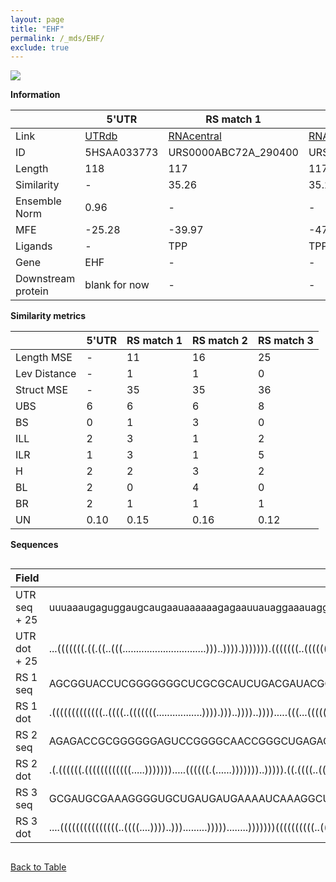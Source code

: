 ```yaml
---
layout: page
title: "EHF"
permalink: /_mds/EHF/
exclude: true
---
```




![](../../alns_9.28.22/aln_5HSAA033773_0.921.png?raw=true)


**Information**

| | 5'UTR       | RS match 1   | RS match 2  | RS match 3 |
| ---- | ----------- | ----------- | ----------- | ----------- |
| Link | <a href="http://utrdb.ba.itb.cnr.it/getutr/5HSAA033773/1" target="_blank" rel="noopener noreferrer">UTRdb</a>   | <a href="https://rnacentral.org/rna/URS0000ABC72A/290400" target="_blank" rel="noopener noreferrer">RNAcentral</a>     |<a href="https://rnacentral.org/rna/URS0000AB192A/644966" target="_blank" rel="noopener noreferrer">RNAcentral</a>  | <a href="https://rnacentral.org/rna/URS0000C6B075/880071" target="_blank" rel="noopener noreferrer">RNAcentral</a>   |
| ID | 5HSAA033773     | URS0000ABC72A_290400     | URS0000AB192A_644966     | URS0000C6B075_880071     |
| Length | 118     |  117    | 117   |  118    |
| Similarity | - | 35.26 | 35.28 | 36.13 |
| Ensemble Norm | 0.96 | - | - | - |
| MFE | -25.28 | -39.97 | -47.96 | -24.71 |
| Ligands | - | TPP | TPP | TPP |
| Gene | EHF | - | - | - |
| Downstream protein | blank for now    |    -    | -  | - |


**Similarity metrics**

| | 5'UTR       | RS match 1   | RS match 2  | RS match 3 |
| ---- | ----------- | ----------- | ----------- | ----------- |
| Length MSE | - | 11 | 16 | 25 |
| Lev Distance | - | 1 | 1 | 0 |
| Struct MSE | - | 35 | 35 | 36 |
| UBS| 6 | 6 | 6 | 8 |
| BS | 0 | 1 | 3 | 0 |
| ILL | 2 | 3 | 1 | 2 |
| ILR | 1 | 3 | 1 | 5 |
| H | 2 | 2 | 3 | 2 |
| BL | 2 | 0 | 4 | 0 |
| BR | 2 | 1 | 1 | 1 |
| UN | 0.10 | 0.15 | 0.16 | 0.12 |

**Sequences**


<div style="overflow-x:auto;">

<table>
<colgroup>
<col width="30%" />
<col width="70%" />
</colgroup>
<thead>
<tr class="header">
<th>Field</th>
<th>Description</th>
</tr>
</thead>
<tbody>
<tr>
<td markdown="span">UTR seq + 25 </td>
<td markdown="span"> uuuaaaugaguggaugcaugaauaaaaaagagaauuauaggaaauaggucaauuaaacgccucucauuuuucuccuuagcagagucaccugauATGATTCTGGAAGGAGGTGGTGTAA </td>
</tr>
<tr>
<td markdown="span">UTR dot + 25  </td>
<td markdown="span"> ...(((((((.((.((..(((...............................)))..)))).))))))).(((((((..((((((((.......)))))))).)))))))........
</td>
</tr>


<tr>
<td markdown="span">RS 1 seq </td>
<td markdown="span"> AGCGGUACCUCGGGGGGGCUCGCGCAUCUGACGAUACGCUGGCCUGAGAUUGCGAAAGCUGACCCGUUGAACCUGAACCGGUUAAUACCGGCGGAGGGAAGGGUAUCGCGGCCAUCG
</td>
</tr>


<tr>
<td markdown="span">RS 1 dot </td>
<td markdown="span"> .(((((((((((((..((((..(((((((.................)))).)))..))))..)))).....(((...(((((....)))))...)))...)))))))))........
</td>
</tr>


<tr>
<td markdown="span">RS 2 seq </td>
<td markdown="span"> AGAGACCGCGGGGGGAGUCCGGGGCAACCGGGCUGAGAGGGCGACUGGGACGGCGUCGCCGACCCCCAUCACCGGAUCCGGAUCAUGCCGGCGUCGGGAAUGCGGUCGCAUGGCGAG
</td>
</tr>


<tr>
<td markdown="span">RS 2 dot </td>
<td markdown="span"> .(.((((((.((((((((((((.....))))))).....((((((.(......)))))))..))))).((.((((..((((......))))..))))))..)))))).)........
</td>
</tr>


<tr>
<td markdown="span">RS 3 seq </td>
<td markdown="span"> GCGAUGCGAAAGGGGUGCUGAUGAUGAAAAUCAAAGGCUGAGAUUAUACCCUAUACAAAAUUUUGUAGAUGAACCUGAACUUGGUAAUGCAAGCGUAGGGAUUCGCUCCUCAUUUUAU
</td>
</tr>


<tr>
<td markdown="span">RS 3 dot </td>
<td markdown="span"> ....(((((((((((((((..((((....))))..))).........)))))........)))))))((((((((((..((((......))))..))))..)))).))..........
</td>
</tr>

</tbody>
</table>


</div>


[Back to Table](../../display)
